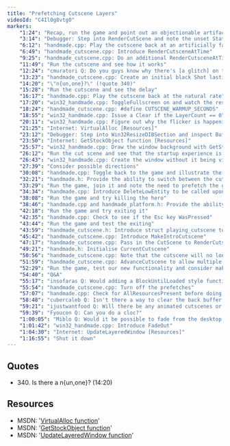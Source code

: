 ```yaml
---
title: "Prefetching Cutscene Layers"
videoId: "C4Il0g8vtg0"
markers:
    "1:24": "Recap, run the game and point out an objectionable artifact"
    "3:14": "Debugger: Step into RenderCutScene and note the unset State of the Asset"
    "6:12": "handmade.cpp: Play the cutscene back at an artificially fast rate"
    "6:49": "handmade_cutscene.cpp: Introduce RenderCutsceneAtTime"
    "9:25": "handmade_cutscene.cpp: Do an additional RenderCutsceneAtTime in RenderCutscene, passing 0 as the RenderGroup in order to do a PrefetchBitmap"
    "11:49": "Run the cutscene and see how it works"
    "12:24": "cmuratori Q: Do you guys know why there's [a glitch] on the beginning one?"
    "13:23": "handmade_cutscene.cpp: Create an initial black Shot lasting 20 (artificially accelerated) seconds"
    "14:20": "\"n{un,one}?\" (!quote 340)"
    "15:28": "Run the cutscene and see the delay"
    "16:17": "handmade.cpp: Play the cutscene back at the natural rate"
    "17:20": "win32_handmade.cpp: ToggleFullscreen on and watch the result"
    "18:24": "handmade_cutscene.cpp: #define CUTSCENE_WARMUP_SECONDS"
    "18:55": "win32_handmade.cpp: Issue a Clear if the LayerCount == 0"
    "20:11": "win32_handmade.cpp: Figure out why the flicker is happening"
    "21:25": "Internet: VirtualAlloc [Resources]"
    "23:12": "Debugger: Step into Win32ResizeDIBSection and inspect Buffer->Memory"
    "23:50": "Internet: GetStockObject function [Resources]"
    "25:57": "win32_handmade.cpp: Draw the window background with GetStockObject(BLACK_BRUSH)"
    "26:12": "Run the cut scene and see that the startup experience is pretty nice"
    "26:43": "win32_handmade.cpp: Create the window without it being visible"
    "27:39": "Consider possible directions"
    "30:08": "handmade.cpp: Toggle back to the game and illustrate the concept of the game getting started"
    "32:21": "handmade.h: Provide the ability to switch between the cutscene and the game"
    "33:29": "Run the game, join it and note the need to prefetch the game assets"
    "34:34": "handmade.cpp: Introduce DeleteLowEntity to be called upon pressing Esc"
    "38:08": "Run the game and try killing the hero"
    "38:46": "handmade.cpp and handmade_platform.h: Provide the ability to exit the game"
    "42:18": "Run the game and try exiting it"
    "42:35": "handmade.cpp: Check to see if the Esc key WasPressed"
    "43:44": "Run the game and test the exiting"
    "43:59": "handmade_cutscene.h: Introduce struct playing_cutscene to formalise what the cutscene is doing"
    "45:42": "handmade_cutscene.cpp: Introduce MakeIntroCutscene"
    "47:17": "handmade_cutscene.cpp: Pass in the CutScene to RenderCutscene"
    "49:21": "handmade.h: Initialise CurrentCutscene"
    "50:56": "handmade_cutscene.cpp: Note that the cutscene will no longer be hot reloadable"
    "51:59": "handmade_cutscene.cpp: AdvanceCutscene to allow multiple cutscenes"
    "52:29": "Run the game, test our new functionality and consider making the cutscenes reset"
    "54:40": "Q&A"
    "55:17": "insofaras Q: Would adding a BlockUntilLoaded style function be a good idea to make sure even slower computers have all layers loaded before the scene starts?"
    "55:54": "handmade_cutscene.cpp: Turn off the prefetches"
    "57:07": "handmade.cpp: Check for AllResourcesPresent before doing TiledRenderGroupToOutput"
    "58:48": "cubercaleb Q: Isn't there a way to clear the back buffer using SIMD?"
    "59:21": "ijustwantfood Q: Will there be any animated cutscenes or just zooming shots?"
    "59:39": "Fyoucon Q: Can you do a cloc?"
    "1:00:05": "Miblo Q: Would it be possible to fade from the desktop to the game's initial black screen? Failing that, I think it'd be cool if we fade into the cut scene from the black, and then back to black when we quit the game"
    "1:01:42": "win32_handmade.cpp: Introduce FadeOut"
    "1:04:30": "Internet: UpdateLayeredWindow [Resources]"
    "1:16:55": "Shut it down"
---
```


## Quotes

* 340\. Is there a n{un,one}? (14:20)

## Resources

* MSDN: '[VirtualAlloc function](https://msdn.microsoft.com/en-us/library/windows/desktop/aa366887)'
* MSDN: '[GetStockObject function](https://msdn.microsoft.com/en-us/library/windows/desktop/dd144925)'
* MSDN: '[UpdateLayeredWindow function](https://msdn.microsoft.com/en-us/library/windows/desktop/ms633556)'
